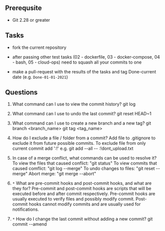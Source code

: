 ## Prerequsite

* Git 2.28 or greater

## Tasks

* fork the current repository

* after passing other test tasks (02 - dockerfile, 03 - docker-compose, 04 - bash, 05 - cloud-ops) need to squash all your commits to one

* make a pull-request with the results of the tasks and tag Done-current date (e.g. `Done-01-01-2021`)


## Questions

1. What command can I use to view the commit history?
git log

2. What command can I use to undo the last commit?
git reset HEAD~1

3. What command can I use to create a new branch and a new tag?
git branch <branch_name>
git tag <tag_name>

4. How do I exclude a file / folder from a commit?
Add file to .gitignore to exclude it from future possible commits.
To exclude file from only current commit add ':!' e.g. git add --all -- :!dont_upload.txt

5. In case of a merge conflict, what commands can be used to resolve it?
To view the files that caused conflict: "git status"
To view commits that caused comflict: "git log --merge"
To undo changes to files: "git reset --merge"
Abort merge: "git merge --abort"

6. `*` What are pre-commit hooks and post-commit hooks, and what are they for?
Pre-commit and post-commit hooks are scripts that will be executed before and after commit respectively. Pre-commit hooks are usually executed to verify files and possibly modify commit.
Post-commit hooks cannot modify commits and are usually used for notifications.

7. `*` How do I change the last commit without adding a new commit?
git commit --amend
